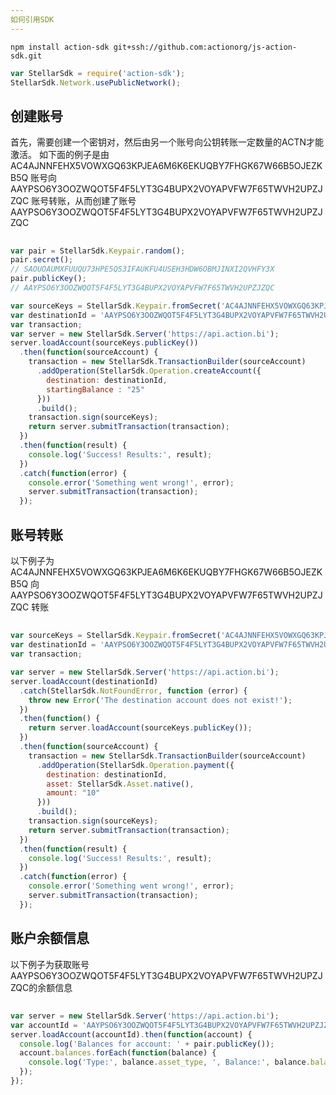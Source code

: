 ```yaml
---
如何引用SDK
---
```

```
npm install action-sdk git+ssh://github.com:actionorg/js-action-sdk.git
```
```javascript
var StellarSdk = require('action-sdk'); 
StellarSdk.Network.usePublicNetwork();
```
## 创建账号
首先，需要创建一个密钥对，然后由另一个账号向公钥转账一定数量的ACTN才能激活。
如下面的例子是由 AC4AJNNFEHX5VOWXGQ63KPJEA6M6K6EKUQBY7FHGK67W66B5OJEZKB5Q 账号向AAYPSO6Y3OOZWQOT5F4F5LYT3G4BUPX2VOYAPVFW7F65TWVH2UPZJZQC 账号转账，从而创建了账号 AAYPSO6Y3OOZWQOT5F4F5LYT3G4BUPX2VOYAPVFW7F65TWVH2UPZJZQC 
##
```javascript
var pair = StellarSdk.Keypair.random();
pair.secret();
// SAOUOAUMXFUUQU73HPE5QS3IFAUKFU4USEH3HDW6OBMJINXI2QVHFY3X
pair.publicKey();
// AAYPSO6Y3OOZWQOT5F4F5LYT3G4BUPX2VOYAPVFW7F65TWVH2UPZJZQC

var sourceKeys = StellarSdk.Keypair.fromSecret('AC4AJNNFEHX5VOWXGQ63KPJEA6M6K6EKUQBY7FHGK67W66B5OJEZKB5Q的私钥');
var destinationId = 'AAYPSO6Y3OOZWQOT5F4F5LYT3G4BUPX2VOYAPVFW7F65TWVH2UPZJZQC';
var transaction;
var server = new StellarSdk.Server('https://api.action.bi');
server.loadAccount(sourceKeys.publicKey())
  .then(function(sourceAccount) {
    transaction = new StellarSdk.TransactionBuilder(sourceAccount)
      .addOperation(StellarSdk.Operation.createAccount({
        destination: destinationId,
        startingBalance : "25"
      })) 
      .build();
    transaction.sign(sourceKeys);
    return server.submitTransaction(transaction);
  })
  .then(function(result) {
    console.log('Success! Results:', result);
  })
  .catch(function(error) {
    console.error('Something went wrong!', error);
    server.submitTransaction(transaction);
  }); 
```
## 账号转账
以下例子为 AC4AJNNFEHX5VOWXGQ63KPJEA6M6K6EKUQBY7FHGK67W66B5OJEZKB5Q 向  AAYPSO6Y3OOZWQOT5F4F5LYT3G4BUPX2VOYAPVFW7F65TWVH2UPZJZQC 转账
##
```javascript
var sourceKeys = StellarSdk.Keypair.fromSecret('AC4AJNNFEHX5VOWXGQ63KPJEA6M6K6EKUQBY7FHGK67W66B5OJEZKB5Q的私钥');
var destinationId = 'AAYPSO6Y3OOZWQOT5F4F5LYT3G4BUPX2VOYAPVFW7F65TWVH2UPZJZQC';
var transaction;

var server = new StellarSdk.Server('https://api.action.bi');
server.loadAccount(destinationId)
  .catch(StellarSdk.NotFoundError, function (error) {
    throw new Error('The destination account does not exist!');
  })
  .then(function() {
    return server.loadAccount(sourceKeys.publicKey());
  })
  .then(function(sourceAccount) {
    transaction = new StellarSdk.TransactionBuilder(sourceAccount)
      .addOperation(StellarSdk.Operation.payment({
        destination: destinationId,
        asset: StellarSdk.Asset.native(),
        amount: "10"
      }))
      .build();
    transaction.sign(sourceKeys);
    return server.submitTransaction(transaction);
  })
  .then(function(result) {
    console.log('Success! Results:', result);
  })
  .catch(function(error) {
    console.error('Something went wrong!', error);
    server.submitTransaction(transaction);
  });
```
## 账户余额信息
以下例子为获取账号AAYPSO6Y3OOZWQOT5F4F5LYT3G4BUPX2VOYAPVFW7F65TWVH2UPZJZQC的余额信息
##
```javascript
var server = new StellarSdk.Server('https://api.action.bi');
var accountId = 'AAYPSO6Y3OOZWQOT5F4F5LYT3G4BUPX2VOYAPVFW7F65TWVH2UPZJZQC';
server.loadAccount(accountId).then(function(account) {
  console.log('Balances for account: ' + pair.publicKey());
  account.balances.forEach(function(balance) {
    console.log('Type:', balance.asset_type, ', Balance:', balance.balance);
  });
});
```

